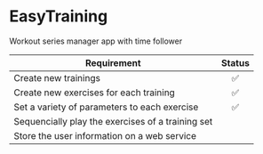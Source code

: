 # EasyTraining
Workout series manager app with time follower

| Requirement | Status |
|-------------|:-----------:|
| Create new trainings | :white_check_mark: |
| Create new exercises for each training | :white_check_mark: |
| Set a variety of parameters to each exercise | :white_check_mark: |
| Sequencially play the exercises of a training set | |
| Store the user information on a web service | |

